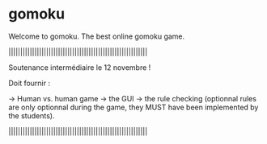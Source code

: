 gomoku
======
Welcome to gomoku. The best online gomoku game.

|||||||||||||||||||||||||||||||||||||||||||||||||||||||||||

Soutenance intermédiaire le 12 novembre !

Doit fournir : 

 -> Human vs. human game
 -> the GUI
 -> the rule checking (optionnal rules are only optionnal during the game, they MUST have been implemented by the students).
 
 |||||||||||||||||||||||||||||||||||||||||||||||||||||||||||
